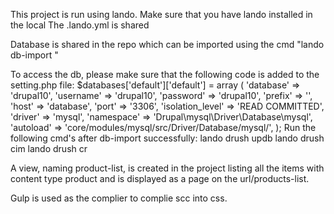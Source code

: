 This project is run using lando.
Make sure that you have lando installed in the local
The .lando.yml is shared

Database is shared in the repo which can be imported using the cmd "lando db-import <db-name>"

To access the db, please make sure that the following code is added to the setting.php file:
$databases['default']['default'] = array (
  'database' => 'drupal10',
  'username' => 'drupal10',
  'password' => 'drupal10',
  'prefix' => '',
  'host' => 'database',
  'port' => '3306',
  'isolation_level' => 'READ COMMITTED',
  'driver' => 'mysql',
  'namespace' => 'Drupal\\mysql\\Driver\\Database\\mysql',
  'autoload' => 'core/modules/mysql/src/Driver/Database/mysql/',
);
Run the following cmd's after db-import successfully: 
lando drush updb
lando drush cim
lando drush cr

A view, naming product-list, is created in the project listing all the items with content type product and is displayed as a page on the url/products-list.

Gulp is used as the complier to complie scc into css.
